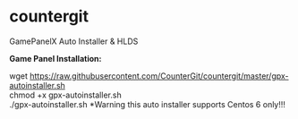 # countergit
GamePanelX Auto Installer &amp; HLDS

<b>Game Panel Installation:</b> 

wget https://raw.githubusercontent.com/CounterGit/countergit/master/gpx-autoinstaller.sh <br>
chmod +x gpx-autoinstaller.sh <br>
./gpx-autoinstaller.sh
*Warning this auto installer supports Centos 6 only!!!
